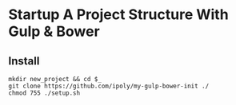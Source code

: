 # Startup A Project Structure With Gulp & Bower

## Install

    mkdir new_project && cd $_
    git clone https://github.com/ipoly/my-gulp-bower-init ./
    chmod 755 ./setup.sh

